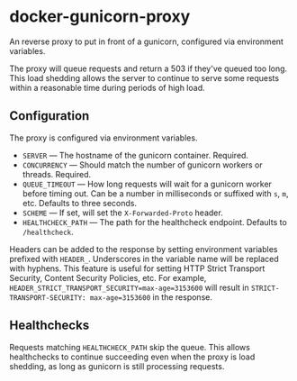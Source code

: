 # docker-gunicorn-proxy

An reverse proxy to put in front of a gunicorn, configured via environment
variables.

The proxy will queue requests and return a 503 if they've queued too long.
This load shedding allows the server to continue to serve some requests within
a reasonable time during periods of high load.

## Configuration

The proxy is configured via environment variables.

* `SERVER` — The hostname of the gunicorn container.  Required.
* `CONCURRENCY` — Should match the number of gunicorn workers or threads.
  Required.
* `QUEUE_TIMEOUT` — How long requests will wait for a gunicorn worker before
  timing out.  Can be a number in milliseconds or suffixed with `s`, `m`, etc.
  Defaults to three seconds.
* `SCHEME` — If set, will set the `X-Forwarded-Proto` header.
* `HEALTHCHECK_PATH` — The path for the healthcheck endpoint.  Defaults to
  `/healthcheck`.

Headers can be added to the response by setting environment variables prefixed
with `HEADER_`.  Underscores in the variable name will be replaced with
hyphens.  This feature is useful for setting HTTP Strict Transport Security,
Content Security Policies, etc.  For example,
`HEADER_STRICT_TRANSPORT_SECURITY=max-age=3153600` will result in
`STRICT-TRANSPORT-SECURITY: max-age=3153600` in the response.

## Healthchecks

Requests matching `HEALTHCHECK_PATH` skip the queue.  This allows healthchecks
to continue succeeding even when the proxy is load shedding, as long as
gunicorn is still processing requests.
